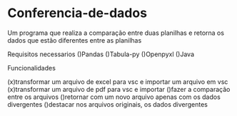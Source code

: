 # Conferencia-de-dados
Um programa que realiza a comparação entre duas planilhas e retorna os dados que estão diferentes entre as planilhas

Requisitos necessarios
()Pandas
()Tabula-py
()Openpyxl
()Java


Funcionalidades

(x)transformar um arquivo de excel para vsc e importar um arquivo em vsc
(x)transformar um arquivo de pdf para vsc e importar
()fazer a comparação entre os arquivos
()retornar com um novo arquivo apenas com os dados divergentes
()destacar nos arquivos originais, os dados divergentes